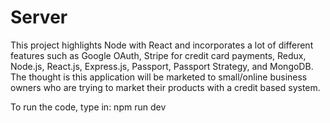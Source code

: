 # Server
This project highlights Node with React and incorporates a lot of different features such as Google OAuth, Stripe for credit card payments, Redux, Node.js, React.js, Express.js, Passport, Passport Strategy, and MongoDB. The thought is this application will be marketed to small/online business owners who are trying to market their products with a credit based system.

To run the code, type in:
npm run dev
